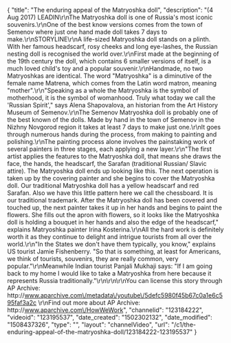 {
    "title": "The enduring appeal of the Matryoshka doll",
    "description": "(4 Aug 2017) LEADIN\r\nThe Matryoshka doll is one of Russia's most iconic souvenirs.\r\nOne of the best know versions comes from the town of Semenov where just one hand made doll takes 7 days to make.\r\nSTORYLINE\r\nA life-sized Matryoshka doll stands on a plinth. With her famous headscarf, rosy cheeks and long eye-lashes, the Russian nesting doll is recognised the world over.\r\nFirst made at the beginning of the 19th century the doll, which contains 6 smaller versions of itself, is a much loved child's toy and a popular souvenir.\r\nHandmade, no two Matryoshkas are identical. The word  \"Matryoshka\" is a diminutive of the female name Matrena, which comes from the Latin word matron, meaning \"mother\".\r\n\"Speaking as a whole the Matryoshka is the symbol of motherhood, it is the symbol of womanhood. Truly what today we call the 'Russian Spirit',\" says Alena Shapovalova, an historian from the Art History Museum of Semenov.\r\nThe Semenov Matryoshka doll is probably one of the best known of the dolls. Made by hand in the town of Semenov in the Nizhny Novgorod region it takes at least 7 days to make just one.\r\nIt goes through numerous hands during the process, from making to painting and polishing.\r\nThe painting process alone involves the painstaking work of several painters in three stages, each applying a new layer.\r\n\"The first artist applies the features to the Matryoshka doll, that means she draws the face, the hands, the headscarf, the Sarafan (traditional Russian\/ Slavic attire). The Matryoshka doll ends up looking like this. The next operation is taken up by the covering painter and she begins to cover the Matryoshka doll. Our traditional Matryoshka doll has a yellow headscarf and red Sarafan. Also we have this little pattern here we call the chessboard. It is our traditional trademark. After the Matryoshka doll has been covered and touched up, the next painter takes it up in her hands and begins to paint the flowers. She fills out the apron with flowers, so it looks like the Matryoshka doll is holding a bouquet in her hands and also the edge of the headscarf,\" explains Matryoshka painter Irina Kosterina.\r\nAll the hard work is definitely worth it as they continue to delight and intrigue tourists from all over the world.\r\n\"In the States we don't have them typically, you know,\" explains US tourist Jamie Fishenberry. \"So that is something, at least for Americans, we think of tourists, souvenirs, they are really common, very popular.\"\r\nMeanwhile Indian tourist Panjali Mukhaji says: \"If I am going back to my home I would like to take a Matryoshka from here because it represents Russia traditionally.\"\r\n\r\n\r\nYou can license this story through AP Archive: http:\/\/www.aparchive.com\/metadata\/youtube\/5defc5980f45b67c0a1e6c595faf3a2c \r\nFind out more about AP Archive: http:\/\/www.aparchive.com\/HowWeWork",
    "channelid": "123184222",
    "videoid": "123195537",
    "date_created": "1502302132",
    "date_modified": "1508437326",
    "type": "",
    "layout": "channelVideo",
    "url": "\/c1\/the-enduring-appeal-of-the-matryoshka-doll\/123184222-123195537"
}